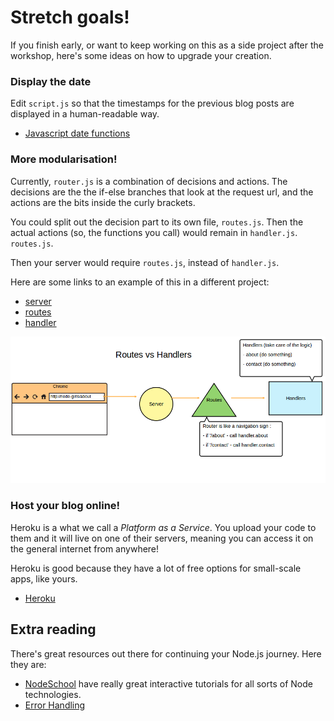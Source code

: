# Stretch goals!

If you finish early, or want to keep working on this as a side project after the workshop, here's some ideas on how to upgrade your creation.

### Display the date
 Edit `script.js` so that the timestamps for the previous blog posts are displayed in a human-readable way.

 * [Javascript date functions](http://www.w3schools.com/jsref/jsref_obj_date.asp)


### More modularisation!
Currently, `router.js` is a combination of decisions and actions.  The decisions are the  the if-else branches that look at the request url, and the actions are the bits inside the curly brackets.

You could split out the decision part to its own file, `routes.js`.  Then the actual actions (so, the functions you call) would remain in `handler.js`.  `routes.js`.

Then your server would require `routes.js`, instead of `handler.js`.

Here are some links to an example of this in a different project:
- [server](https://github.com/node-girls/workshop-2015/blob/example/server.js#L6-Lundefined)
- [routes](https://github.com/node-girls/workshop-2015/blob/example/routes.js)
- [handler](https://github.com/node-girls/workshop-2015/blob/example/handlers.js)

![routes-handlers](readme-images/stretch-routes-handlers.png)


### Host your blog online!
Heroku is a what we call a *Platform as a Service*.  You upload your code to them and it will live on one of their servers, meaning you can access it on the general internet from anywhere!  

Heroku is good because they have a lot of free options for small-scale apps, like yours.

* [Heroku](https://www.heroku.com/platform)

## Extra reading
There's great resources out there for continuing your Node.js journey.  Here they are:

* [NodeSchool](https://nodeschool.io/) have really great interactive tutorials for all sorts of Node technologies.
* [Error Handling](http://thenodeway.io/posts/understanding-error-first-callbacks/)
